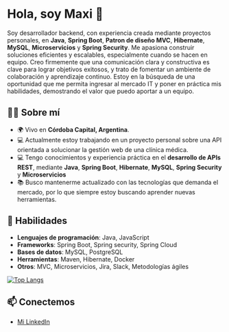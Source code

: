 # Hola, soy Maxi 👋

Soy desarrollador backend, con experiencia creada mediante proyectos personales, en **Java**, **Spring Boot**, **Patron de diseño MVC**, **Hibernate**, **MySQL**, **Microservicios** y **Spring Security**. Me apasiona construir soluciones eficientes y escalables, especialmente cuando se hacen en equipo. Creo firmemente que una comunicación clara y constructiva es clave para lograr objetivos exitosos, y trato de fomentar un ambiente de colaboración y aprendizaje continuo.
Estoy en la búsqueda de una oportunidad que me permita ingresar al mercado IT y poner en práctica mis habilidades, demostrando el valor que puedo aportar a un equipo.

## 🧑‍💻 Sobre mí
- 🌍 Vivo en **Córdoba Capital, Argentina**.
- 💻 Actualmente estoy trabajando en un proyecto personal sobre una API orientada a solucionar la gestión web de una clínica médica.
- 💻 Tengo conocimientos y experiencia práctica en el **desarrollo de APIs REST**, mediante **Java**, **Spring Boot**, **Hibernate**, **MySQL**, **Spring Security** y **Microservicios**
- 📚 Busco mantenerme actualizado con las tecnologías que demanda el mercado, por lo que siempre estoy buscando aprender nuevas herramientas.

## 🚀 Habilidades
- **Lenguajes de programación**: Java, JavaScript
- **Frameworks**: Spring Boot, Spring security, Spring Cloud
- **Bases de datos**: MySQL, PostgreSQL
- **Herramientas**: Maven, Hibernate, Docker
- **Otros**: MVC, Microservicios, Jira, Slack, Metodologías ágiles


[![Top Langs](https://github-readme-stats.vercel.app/api/top-langs/?username=maximarcos&langs_count=5&layout=compact&hide=html)](https://github.com/tuwus)

## 📫 Conectemos
- [Mi LinkedIn](https://www.linkedin.com/in/maximiliano-abel-marcos)
